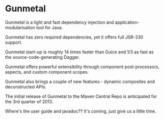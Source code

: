 Gunmetal
========

Gunmetal is a light and fast dependency injection and application-modularisation tool for Java.

Gunmetal has zero required dependencies, yet it offers full JSR-330 support.

Gunmetal start-up is roughly 14 times faster than Guice and 1/3 as fast as the source-code-generating Dagger.

Gunmetal offers powerful extensibility through component post-processors, aspects, and custom component scopes.

Gunmetal also brings a couple of new features - dynamic composites and deconstructed APIs.

The initial release of Gunmetal to the Maven Central Repo is anticipated for the 3rd quarter of 2013.  

Where's the user guide and javadoc??  It's coming, just give us a little time.
